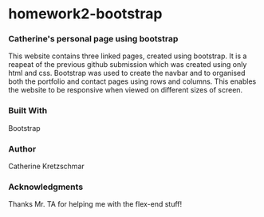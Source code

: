 # homework2-bootstrap

### Catherine's personal page using bootstrap
This website contains three linked pages, created using bootstrap. It is a reapeat of the previous github submission which was created using only html and css. Bootstrap was used to create the navbar and to organised both the portfolio and contact pages using rows and columns. This enables the website to be responsive when viewed on different sizes of screen. 

### Built With
Bootstrap

### Author
Catherine Kretzschmar

### Acknowledgments
Thanks Mr. TA for helping me with the flex-end stuff! 